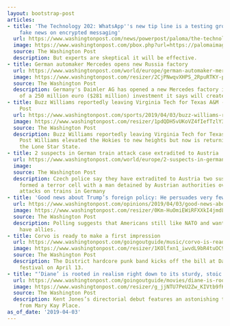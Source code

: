 ```yaml
---
layout: bootstrap-post
articles:
- title: 'The Technology 202: WhatsApp''s new tip line is a testing ground for fighting
    fake news on encrypted messaging'
  url: https://www.washingtonpost.com/news/powerpost/paloma/the-technology-202/2019/04/03/the-technology-202-whatsapp-s-new-tip-line-is-a-test-ground-for-fighting-fake-news-on-encrypted-messaging/5ca3e5021b326b0f7f38f2f5/
  image: https://www.washingtonpost.com/pbox.php?url=https://palomaimages.washingtonpost.com/pr2/530675ca5ac182fb965999600c5edd5b-4000-2667-70-8-QDWCNPD6AEI6RO3LYHFWSHYUAI.jpg&w=1484&op=resize&opt=1&filter=antialias&t=20170517
  source: The Washington Post
  description: But experts are skeptical it will be effective.
- title: German automaker Mercedes opens new Russia factory
  url: https://www.washingtonpost.com/world/europe/german-automaker-mercedes-opens-new-russia-factory/2019/04/03/91f1c0a0-5611-11e9-aa83-504f086bf5d6_story.html
  image: https://www.washingtonpost.com/resizer/2CjPNwqvXHPS_2RpuRTKY-p3eVo=/1484x0/www.washingtonpost.com/pb/resources/img/twp-social-share.png
  source: The Washington Post
  description: Germany's Daimler AG has opened a new Mercedes factory in Russia, part
    of a 250 million euro ($281 million) investment it says will create 1,000 jobs
- title: Buzz Williams reportedly leaving Virginia Tech for Texas A&M - The Washington
    Post
  url: https://www.washingtonpost.com/sports/2019/04/03/buzz-williams-reportedly-leaving-virginia-tech-texas-am/
  image: https://www.washingtonpost.com/resizer/1pdQDH5vUKoVZ4fIefTzlY3x4Hc=/1484x0/arc-anglerfish-washpost-prod-washpost.s3.amazonaws.com/public/TP3J3BSSSMI6TPNXIT4URTAGAU.jpg
  source: The Washington Post
  description: Buzz Williams reportedly leaving Virginia Tech for Texas A&M The Washington
    Post Williams elevated the Hokies to new heights but now is returning home to
    the Lone Star State.
- title: 2 suspects in German train attack case extradited to Austria
  url: https://www.washingtonpost.com/world/europe/2-suspects-in-german-train-attack-case-extradited-to-austria/2019/04/03/728bf452-5610-11e9-aa83-504f086bf5d6_story.html
  image: 
  source: The Washington Post
  description: Czech police say they have extradited to Austria two suspects who allegedly
    formed a terror cell with a man detained by Austrian authorities over unsuccessful
    attacks on trains in Germany
- title: 'Good news about Trump’s foreign policy: He persuades very few'
  url: https://www.washingtonpost.com/opinions/2019/04/03/good-news-about-trumps-foreign-policy-he-persuades-very-few/
  image: https://www.washingtonpost.com/resizer/0Km-HuOmiEWiRFXXkI4jmdLdItQ=/1484x0/arc-anglerfish-washpost-prod-washpost.s3.amazonaws.com/public/DXZMN5CVPMI6TKUDKBHQQ27V2Y.jpg
  source: The Washington Post
  description: Polling suggests that Americans still like NATO and want the U.S. to
    have allies.
- title: Corvo is ready to make a first impression
  url: https://www.washingtonpost.com/goingoutguide/music/corvo-is-ready-to-make-a-first-impression/2019/04/02/b9d3e5e4-50b7-11e9-8d28-f5149e5a2fda_story.html
  image: https://www.washingtonpost.com/resizer/1KOlfxn1_iwvdL9bR4tuOC9n6xg=/1484x0/arc-anglerfish-washpost-prod-washpost.s3.amazonaws.com/public/R7WPNASUWYI6TAKP4L2GNBAZNY.jpg
  source: The Washington Post
  description: The District hardcore punk band kicks off the bill at Damaged City
    festival on April 13.
- title: "‘Diane’ is rooted in realism right down to its sturdy, stoic heroine"
  url: https://www.washingtonpost.com/goingoutguide/movies/diane-is-rooted-in-realism-right-down-to-its-sturdy-stoic-heroine/2019/04/02/acc78c9e-4f6c-11e9-a3f7-78b7525a8d5f_story.html
  image: https://www.washingtonpost.com/resizer/g_jjNTU7PeU2Zw_KIVtb9fKAkzc=/1484x0/arc-anglerfish-washpost-prod-washpost.s3.amazonaws.com/public/HYPCY6SQ6MI6TI7XPC3VEWUNL4.jpg
  source: The Washington Post
  description: Kent Jones’s directorial debut features an astonishing title performance
    from Mary Kay Place.
as_of_date: '2019-04-03'
---
```


